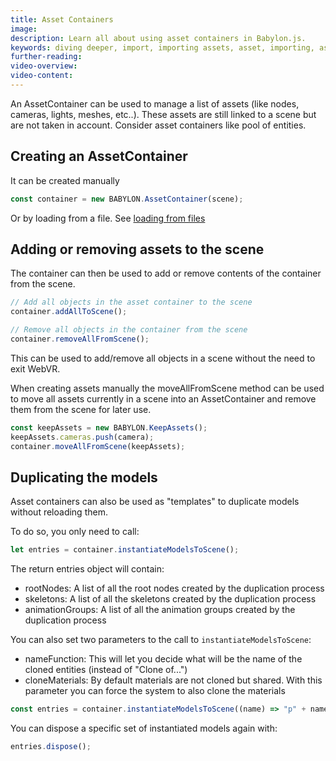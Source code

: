 ```yaml
---
title: Asset Containers
image:
description: Learn all about using asset containers in Babylon.js.
keywords: diving deeper, import, importing assets, asset, importing, asset containers
further-reading:
video-overview:
video-content:
---
```


An AssetContainer can be used to manage a list of assets (like nodes, cameras, lights, meshes, etc..). These assets are still linked to a scene but are not taken in account. Consider asset containers like pool of entities.

## Creating an AssetContainer

It can be created manually

```javascript
const container = new BABYLON.AssetContainer(scene);
```

Or by loading from a file. See [loading from files](/features/featuresDeepDive/importers/loadingFileTypes)

## Adding or removing assets to the scene

The container can then be used to add or remove contents of the container from the scene.

```javascript
// Add all objects in the asset container to the scene
container.addAllToScene();

// Remove all objects in the container from the scene
container.removeAllFromScene();
```

<Playground id="#5NFRVE#1" title="Asset Container Adding and Removing Assets" description="Simple Example of adding and removing asset container assets into your scene." image="/img/playgroundsAndNMEs/divingDeeperAssetContainer1.jpg"/>

This can be used to add/remove all objects in a scene without the need to exit WebVR. <Playground id="#JA1ND3#48" title="Asset Container Adding and Removing Assets in WebVR" description="Simple Example of adding and removing asset container assets into your WebVR scene." image="/img/playgroundsAndNMEs/divingDeeperAssetContainer2.jpg"/>

When creating assets manually the moveAllFromScene method can be used to move all assets currently in a scene into an AssetContainer and remove them from the scene for later use.

```javascript
const keepAssets = new BABYLON.KeepAssets();
keepAssets.cameras.push(camera);
container.moveAllFromScene(keepAssets);
```

<Playground id="#5NFRVE#3" title="Moving Assets Into an Asset Container" description="Simple Example of moving assets in a scene into an asset container."/>

## Duplicating the models

Asset containers can also be used as "templates" to duplicate models without reloading them.

To do so, you only need to call:

```javascript
let entries = container.instantiateModelsToScene();
```

The return entries object will contain:

- rootNodes: A list of all the root nodes created by the duplication process
- skeletons: A list of all the skeletons created by the duplication process
- animationGroups: A list of all the animation groups created by the duplication process

<Playground id="#S7E00P" title="Instantiating Asset Container Assets" description="Simple Example of using asset containers as templates to duplicate assets in a scene." image="/img/playgroundsAndNMEs/divingDeeperAssetContainer3.jpg"/>

You can also set two parameters to the call to `instantiateModelsToScene`:

- nameFunction: This will let you decide what will be the name of the cloned entities (instead of "Clone of...")
- cloneMaterials: By default materials are not cloned but shared. With this parameter you can force the system to also clone the materials

```javascript
const entries = container.instantiateModelsToScene((name) => "p" + name, true);
```

You can dispose a specific set of instantiated models again with:

```javascript
entries.dispose();
```
